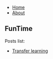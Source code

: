 
<html>
<div class="nav">
<nav class="navbar navbar-default">
  <ul>
    <li><a href="https://arrigonialberto86.github.io/funtime/" id="intro">Home</a></li>
    <li><a href="about.md" id="abt">About</a></li>
  </ul>
  </nav>
</div>
</html>


## FunTime

Posts list:
- [Transfer learning](transfer.md)




